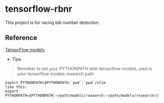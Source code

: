 # tensorflow-rbnr
This project is for racing bib number detection.

## Reference

[TensorFlow models](https://github.com/tensorflow/models/tree/master/research/object_detection)

* Tips

> Remeber to set your PYTHONPATH with tensorflow models, pwd is your tensorflow models research path
````
export PYTHONPATH=$PYTHONPATH:`pwd`:`pwd`/slim 
like this: 
export PYTHONPATH=$PYTHONPATH:~/path/models/research:~/path/models/research/slim
````
